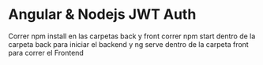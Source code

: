 # Angular & Nodejs JWT Auth

Correr npm install en las carpetas back y front
correr npm start dentro de la carpeta back para iniciar el backend
y ng serve dentro de la carpeta front para correr el Frontend

